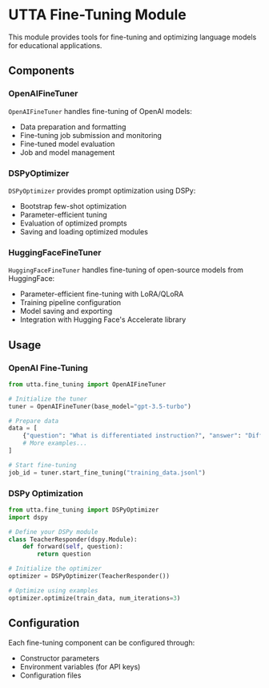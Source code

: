 # UTTA Fine-Tuning Module

This module provides tools for fine-tuning and optimizing language models for educational applications.

## Components

### OpenAIFineTuner

`OpenAIFineTuner` handles fine-tuning of OpenAI models:

- Data preparation and formatting
- Fine-tuning job submission and monitoring
- Fine-tuned model evaluation
- Job and model management

### DSPyOptimizer

`DSPyOptimizer` provides prompt optimization using DSPy:

- Bootstrap few-shot optimization
- Parameter-efficient tuning
- Evaluation of optimized prompts
- Saving and loading optimized modules

### HuggingFaceFineTuner

`HuggingFaceFineTuner` handles fine-tuning of open-source models from HuggingFace:

- Parameter-efficient fine-tuning with LoRA/QLoRA
- Training pipeline configuration
- Model saving and exporting
- Integration with Hugging Face's Accelerate library

## Usage

### OpenAI Fine-Tuning

```python
from utta.fine_tuning import OpenAIFineTuner

# Initialize the tuner
tuner = OpenAIFineTuner(base_model="gpt-3.5-turbo")

# Prepare data
data = [
    {"question": "What is differentiated instruction?", "answer": "Differentiated instruction is..."},
    # More examples...
]

# Start fine-tuning
job_id = tuner.start_fine_tuning("training_data.jsonl")
```

### DSPy Optimization

```python
from utta.fine_tuning import DSPyOptimizer
import dspy

# Define your DSPy module
class TeacherResponder(dspy.Module):
    def forward(self, question):
        return question

# Initialize the optimizer
optimizer = DSPyOptimizer(TeacherResponder())

# Optimize using examples
optimizer.optimize(train_data, num_iterations=3)
```

## Configuration

Each fine-tuning component can be configured through:

- Constructor parameters
- Environment variables (for API keys)
- Configuration files 